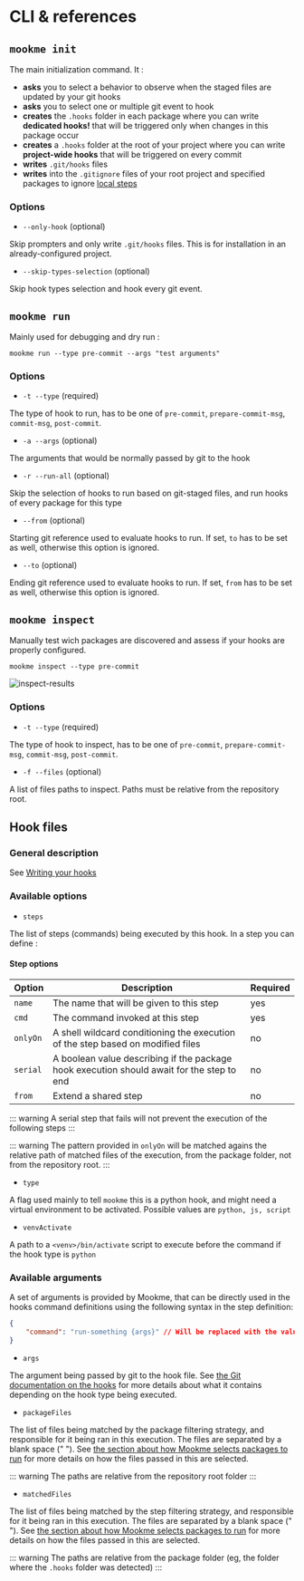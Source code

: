 # CLI & references

## `mookme init`

The main initialization command. It :

- **asks** you to select a behavior to observe when the staged files are updated by your git hooks
- **asks** you to select one or multiple git event to hook
- **creates** the `.hooks` folder in each package where you can write **dedicated hooks!** that will be triggered only
when changes in this package occur
- **creates** a `.hooks` folder at the root of your project where you can write **project-wide hooks** that will be
triggered on every commit
- **writes** `.git/hooks` files
- **writes** into the `.gitignore` files of your root project and specified packages to ignore [local steps](/features/#uncommited-steps-gitignore)

### Options

- `--only-hook` (optional)

Skip prompters and only write `.git/hooks` files. This is for installation in an already-configured project.

- `--skip-types-selection` (optional)

Skip hook types selection and hook every git event.

## `mookme run`

Mainly used for debugging and dry run :

`mookme run --type pre-commit --args "test arguments"`

### Options

- `-t --type` (required)

The type of hook to run, has to be one of `pre-commit`, `prepare-commit-msg`, `commit-msg`, `post-commit`.

- `-a --args` (optional)

The arguments that would be normally passed by git to the hook

- `-r --run-all` (optional)

Skip the selection of hooks to run based on git-staged files, and run hooks of every package for this type

- `--from` (optional)

Starting git reference used to evaluate hooks to run. If set, `to` has to be set as well, otherwise this option is ignored.

- `--to` (optional)

Ending git reference used to evaluate hooks to run. If set, `from` has to be set as well, otherwise this option is ignored.

## `mookme inspect`

Manually test wich packages are discovered and assess if your hooks are properly configured.

`mookme inspect --type pre-commit`

<img src="/inspect-results.png" alt="inspect-results"/>

### Options

- `-t --type` (required)

The type of hook to inspect, has to be one of `pre-commit`, `prepare-commit-msg`, `commit-msg`, `post-commit`.

- `-f --files` (optional)

A list of files paths to inspect. Paths must be relative from the repository root.

## Hook files

### General description

See [Writing your hooks](/get-started/#writing-your-hooks)

### Available options

- `steps`

The list of steps (commands) being executed by this hook. In a step you can define :

#### Step options

| Option        | Description           | Required  |
| ------------- | ------------- | ------|
| `name`      | The name that will be given to this step | yes |
| `cmd`      | The command invoked at this step |   yes |
| `onlyOn` | A shell wildcard conditioning the execution of the step based on modified files      |    no |
| `serial` | A boolean value describing if the package hook execution should await for the step to end |    no |
| `from` | Extend a shared step |    no |

::: warning
A serial step that fails will not prevent the execution of the following steps
:::

::: warning
The pattern provided in `onlyOn` will be matched agains the relative path of matched files of the execution, from the package folder, not from the repository root.
:::

- `type`

A flag used mainly to tell `mookme` this is a python hook, and might need a virtual environment to be activated. Possible values are `python, js, script`

- `venvActivate`

A path to a `<venv>/bin/activate` script to execute before the command if the hook type is `python`

### Available arguments

A set of arguments is provided by Mookme, that can be directly used in the hooks command definitions using the following syntax in the step definition:

````json
{
    "command": "run-something {args}" // Will be replaced with the value of `args`
}
````

- `args`

The argument being passed by git to the hook file. See [the Git documentation on the hooks](https://git-scm.com/book/en/v2/Customizing-Git-Git-Hooks) for more details about what it contains depending on the hook type being executed.

- `packageFiles`

The list of files being matched by the package filtering strategy, and responsible for it being ran in this execution. The files are separated by a blank space (" "). See [the section about how Mookme selects packages to run](/get-started/#how-will-mookme-decide-which-hooks-to-run) for more details on how the files passed in this are selected.

::: warning
The paths are relative from the repository root folder
:::

- `matchedFiles`

The list of files being matched by the step filtering strategy, and responsible for it being ran in this execution. The files are separated by a blank space (" "). See [the section about how Mookme selects packages to run](/get-started/#how-will-mookme-decide-which-hooks-to-run) for more details on how the files passed in this are selected.

::: warning
The paths are relative from the package folder (eg, the folder where the `.hooks` folder was detected)
:::
